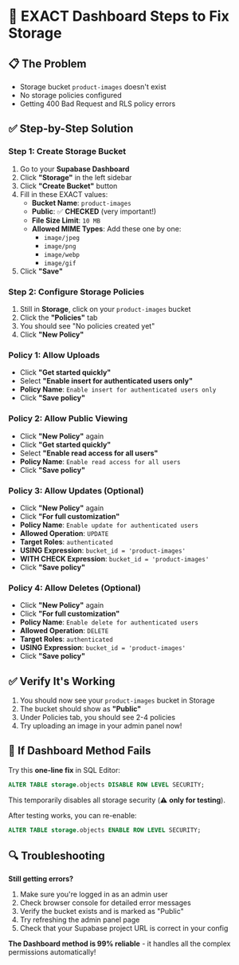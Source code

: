 # 🎯 **EXACT Dashboard Steps to Fix Storage**

## 📋 **The Problem**
- Storage bucket `product-images` doesn't exist
- No storage policies configured
- Getting 400 Bad Request and RLS policy errors

## ✅ **Step-by-Step Solution**

### **Step 1: Create Storage Bucket**
1. Go to your **Supabase Dashboard**
2. Click **"Storage"** in the left sidebar
3. Click **"Create Bucket"** button
4. Fill in these EXACT values:
   - **Bucket Name**: `product-images`
   - **Public**: ✅ **CHECKED** (very important!)
   - **File Size Limit**: `10 MB`
   - **Allowed MIME Types**: Add these one by one:
     - `image/jpeg`
     - `image/png` 
     - `image/webp`
     - `image/gif`
5. Click **"Save"**

### **Step 2: Configure Storage Policies**
1. Still in **Storage**, click on your `product-images` bucket
2. Click the **"Policies"** tab
3. You should see "No policies created yet"
4. Click **"New Policy"**

### **Policy 1: Allow Uploads**
- Click **"Get started quickly"** 
- Select **"Enable insert for authenticated users only"**
- **Policy Name**: `Enable insert for authenticated users only`
- Click **"Save policy"**

### **Policy 2: Allow Public Viewing**
- Click **"New Policy"** again
- Click **"Get started quickly"**
- Select **"Enable read access for all users"** 
- **Policy Name**: `Enable read access for all users`
- Click **"Save policy"**

### **Policy 3: Allow Updates (Optional)**
- Click **"New Policy"** again
- Click **"For full customization"**
- **Policy Name**: `Enable update for authenticated users`
- **Allowed Operation**: `UPDATE`
- **Target Roles**: `authenticated`
- **USING Expression**: `bucket_id = 'product-images'`
- **WITH CHECK Expression**: `bucket_id = 'product-images'`
- Click **"Save policy"**

### **Policy 4: Allow Deletes (Optional)**
- Click **"New Policy"** again  
- Click **"For full customization"**
- **Policy Name**: `Enable delete for authenticated users`
- **Allowed Operation**: `DELETE`
- **Target Roles**: `authenticated`
- **USING Expression**: `bucket_id = 'product-images'`
- Click **"Save policy"**

## ✅ **Verify It's Working**
1. You should now see your `product-images` bucket in Storage
2. The bucket should show as **"Public"**
3. Under Policies tab, you should see 2-4 policies
4. Try uploading an image in your admin panel now!

## 🚨 **If Dashboard Method Fails**

Try this **one-line fix** in SQL Editor:
```sql
ALTER TABLE storage.objects DISABLE ROW LEVEL SECURITY;
```

This temporarily disables all storage security (⚠️ **only for testing**).

After testing works, you can re-enable:
```sql
ALTER TABLE storage.objects ENABLE ROW LEVEL SECURITY;
```

## 🔍 **Troubleshooting**

**Still getting errors?**
1. Make sure you're logged in as an admin user
2. Check browser console for detailed error messages
3. Verify the bucket exists and is marked as "Public"
4. Try refreshing the admin panel page
5. Check that your Supabase project URL is correct in your config

**The Dashboard method is 99% reliable** - it handles all the complex permissions automatically!